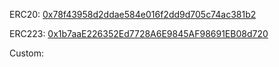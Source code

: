 ERC20: [0x78f43958d2ddae584e016f2dd9d705c74ac381b2](https://rinkeby.etherscan.io/address/0x78f43958d2ddae584e016f2dd9d705c74ac381b2)

ERC223: [0x1b7aaE226352Ed7728A6E9845AF98691EB08d720](https://rinkeby.etherscan.io/address/0x1b7aaE226352Ed7728A6E9845AF98691EB08d720)

Custom: 

